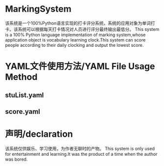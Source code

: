 # MarkingSystem
该系统是一个100%Python语言实现的打卡评分系统，系统的应用对象为单词打卡。该系统可以根据每天打卡情况对人员进行评分最终输出最低分。
This system is a 100% Python language implementation of marking system,whose application object is vocabulary learning clock.This system can score people according to their daily clocking and output the lowest score.
# YAML文件使用方法/YAML File Usage Method
## stuList.yaml

## score.yaml

# 声明/declaration
该系统仅供娱乐、学习使用，为作者无聊时的产物。
This system is only used for entertainment and learning.It was the product of a time when the author was bored.

